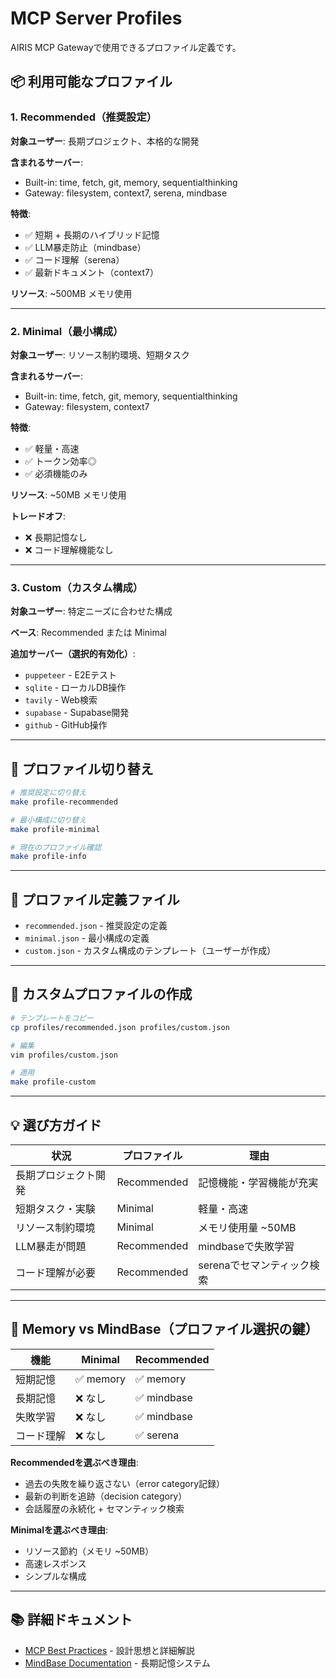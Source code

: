 # MCP Server Profiles

AIRIS MCP Gatewayで使用できるプロファイル定義です。

## 📦 利用可能なプロファイル

### 1. Recommended（推奨設定）

**対象ユーザー**: 長期プロジェクト、本格的な開発

**含まれるサーバー**:
- Built-in: time, fetch, git, memory, sequentialthinking
- Gateway: filesystem, context7, serena, mindbase

**特徴**:
- ✅ 短期 + 長期のハイブリッド記憶
- ✅ LLM暴走防止（mindbase）
- ✅ コード理解（serena）
- ✅ 最新ドキュメント（context7）

**リソース**: ~500MB メモリ使用

---

### 2. Minimal（最小構成）

**対象ユーザー**: リソース制約環境、短期タスク

**含まれるサーバー**:
- Built-in: time, fetch, git, memory, sequentialthinking
- Gateway: filesystem, context7

**特徴**:
- ✅ 軽量・高速
- ✅ トークン効率◎
- ✅ 必須機能のみ

**リソース**: ~50MB メモリ使用

**トレードオフ**:
- ❌ 長期記憶なし
- ❌ コード理解機能なし

---

### 3. Custom（カスタム構成）

**対象ユーザー**: 特定ニーズに合わせた構成

**ベース**: Recommended または Minimal

**追加サーバー（選択的有効化）**:
- `puppeteer` - E2Eテスト
- `sqlite` - ローカルDB操作
- `tavily` - Web検索
- `supabase` - Supabase開発
- `github` - GitHub操作

---

## 🚀 プロファイル切り替え

```bash
# 推奨設定に切り替え
make profile-recommended

# 最小構成に切り替え
make profile-minimal

# 現在のプロファイル確認
make profile-info
```

---

## 📝 プロファイル定義ファイル

- `recommended.json` - 推奨設定の定義
- `minimal.json` - 最小構成の定義
- `custom.json` - カスタム構成のテンプレート（ユーザーが作成）

---

## 🔧 カスタムプロファイルの作成

```bash
# テンプレートをコピー
cp profiles/recommended.json profiles/custom.json

# 編集
vim profiles/custom.json

# 適用
make profile-custom
```

---

## 💡 選び方ガイド

| 状況 | プロファイル | 理由 |
|------|------------|------|
| 長期プロジェクト開発 | Recommended | 記憶機能・学習機能が充実 |
| 短期タスク・実験 | Minimal | 軽量・高速 |
| リソース制約環境 | Minimal | メモリ使用量 ~50MB |
| LLM暴走が問題 | Recommended | mindbaseで失敗学習 |
| コード理解が必要 | Recommended | serenaでセマンティック検索 |

---

## 🧠 Memory vs MindBase（プロファイル選択の鍵）

| 機能 | Minimal | Recommended |
|------|---------|-------------|
| 短期記憶 | ✅ memory | ✅ memory |
| 長期記憶 | ❌ なし | ✅ mindbase |
| 失敗学習 | ❌ なし | ✅ mindbase |
| コード理解 | ❌ なし | ✅ serena |

**Recommendedを選ぶべき理由**:
- 過去の失敗を繰り返さない（error category記録）
- 最新の判断を追跡（decision category）
- 会話履歴の永続化 + セマンティック検索

**Minimalを選ぶべき理由**:
- リソース節約（メモリ ~50MB）
- 高速レスポンス
- シンプルな構成

---

## 📚 詳細ドキュメント

- [MCP Best Practices](../docs/mcp-best-practices.md) - 設計思想と詳細解説
- [MindBase Documentation](https://github.com/kazukinakai/mindbase) - 長期記憶システム
